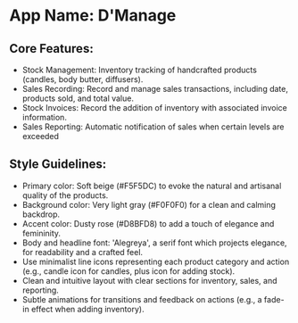 # **App Name**: D'Manage

## Core Features:

- Stock Management: Inventory tracking of handcrafted products (candles, body butter, diffusers).
- Sales Recording: Record and manage sales transactions, including date, products sold, and total value.
- Stock Invoices: Record the addition of inventory with associated invoice information.
- Sales Reporting: Automatic notification of sales when certain levels are exceeded

## Style Guidelines:

- Primary color: Soft beige (#F5F5DC) to evoke the natural and artisanal quality of the products.
- Background color: Very light gray (#F0F0F0) for a clean and calming backdrop.
- Accent color: Dusty rose (#D8BFD8) to add a touch of elegance and femininity.
- Body and headline font: 'Alegreya', a serif font which projects elegance, for readability and a crafted feel.
- Use minimalist line icons representing each product category and action (e.g., candle icon for candles, plus icon for adding stock).
- Clean and intuitive layout with clear sections for inventory, sales, and reporting.
- Subtle animations for transitions and feedback on actions (e.g., a fade-in effect when adding inventory).